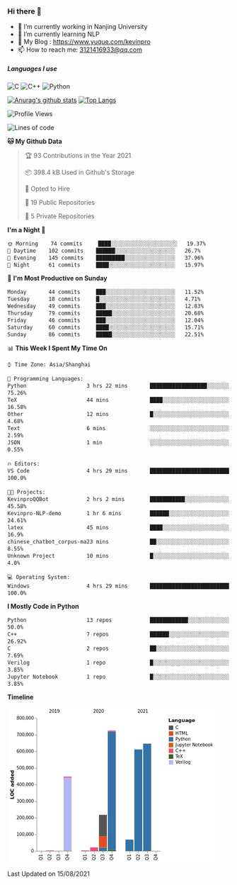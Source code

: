 ### Hi there 👋

- 🔭 I’m currently working in Nanjing University
- 🌱 I’m currently learning NLP
- 👯 My Blog : https://www.yuque.com/kevinpro
- 📫 How to reach me: 3121416933@qq.com

##### Languages I use
![C](https://img.shields.io/badge/-C-000000?style=flat&logo=c)
![C++](https://img.shields.io/badge/-C++-000000?style=flat&logo=c%2B%2B)
![Python](https://img.shields.io/badge/-Python-000000?style=flat&logo=python)

[![Anurag's github stats](https://github-readme-stats.vercel.app/api?username=Ricardokevins)](https://github.com/anuraghazra/github-readme-stats)
[![Top Langs](https://github-readme-stats.vercel.app/api/top-langs/?username=Ricardokevins)](https://github.com/anuraghazra/github-readme-stats)

<!--START_SECTION:waka-->
![Profile Views](http://img.shields.io/badge/Profile%20Views-1-blue)

![Lines of code](https://img.shields.io/badge/From%20Hello%20World%20I%27ve%20Written-2.7%20million%20lines%20of%20code-blue)

**🐱 My Github Data** 

> 🏆 93 Contributions in the Year 2021
 > 
> 📦 398.4 kB Used in Github's Storage 
 > 
> 💼 Opted to Hire
 > 
> 📜 19 Public Repositories 
 > 
> 🔑 5 Private Repositories  
 > 
**I'm a Night 🦉** 

```text
🌞 Morning    74 commits     ████░░░░░░░░░░░░░░░░░░░░░   19.37% 
🌆 Daytime    102 commits    ██████░░░░░░░░░░░░░░░░░░░   26.7% 
🌃 Evening    145 commits    █████████░░░░░░░░░░░░░░░░   37.96% 
🌙 Night      61 commits     ████░░░░░░░░░░░░░░░░░░░░░   15.97%

```
📅 **I'm Most Productive on Sunday** 

```text
Monday       44 commits     ███░░░░░░░░░░░░░░░░░░░░░░   11.52% 
Tuesday      18 commits     █░░░░░░░░░░░░░░░░░░░░░░░░   4.71% 
Wednesday    49 commits     ███░░░░░░░░░░░░░░░░░░░░░░   12.83% 
Thursday     79 commits     █████░░░░░░░░░░░░░░░░░░░░   20.68% 
Friday       46 commits     ███░░░░░░░░░░░░░░░░░░░░░░   12.04% 
Saturday     60 commits     ████░░░░░░░░░░░░░░░░░░░░░   15.71% 
Sunday       86 commits     █████░░░░░░░░░░░░░░░░░░░░   22.51%

```


📊 **This Week I Spent My Time On** 

```text
⌚︎ Time Zone: Asia/Shanghai

💬 Programming Languages: 
Python                   3 hrs 22 mins       ██████████████████░░░░░░░   75.26% 
TeX                      44 mins             ████░░░░░░░░░░░░░░░░░░░░░   16.58% 
Other                    12 mins             █░░░░░░░░░░░░░░░░░░░░░░░░   4.68% 
Text                     6 mins              ░░░░░░░░░░░░░░░░░░░░░░░░░   2.59% 
JSON                     1 min               ░░░░░░░░░░░░░░░░░░░░░░░░░   0.55%

🔥 Editors: 
VS Code                  4 hrs 29 mins       █████████████████████████   100.0%

🐱‍💻 Projects: 
KevinproQQBot            2 hrs 2 mins        ███████████░░░░░░░░░░░░░░   45.58% 
Kevinpro-NLP-demo        1 hr 6 mins         ██████░░░░░░░░░░░░░░░░░░░   24.61% 
latex                    45 mins             ████░░░░░░░░░░░░░░░░░░░░░   16.9% 
chinese_chatbot_corpus-ma23 mins             ██░░░░░░░░░░░░░░░░░░░░░░░   8.55% 
Unknown Project          10 mins             █░░░░░░░░░░░░░░░░░░░░░░░░   4.0%

💻 Operating System: 
Windows                  4 hrs 29 mins       █████████████████████████   100.0%

```

**I Mostly Code in Python** 

```text
Python                   13 repos            ████████████░░░░░░░░░░░░░   50.0% 
C++                      7 repos             ██████░░░░░░░░░░░░░░░░░░░   26.92% 
C                        2 repos             ██░░░░░░░░░░░░░░░░░░░░░░░   7.69% 
Verilog                  1 repo              █░░░░░░░░░░░░░░░░░░░░░░░░   3.85% 
Jupyter Notebook         1 repo              █░░░░░░░░░░░░░░░░░░░░░░░░   3.85%

```


**Timeline**

![Chart not found](https://raw.githubusercontent.com/Ricardokevins/Ricardokevins/master/charts/bar_graph.png) 


 Last Updated on 15/08/2021
<!--END_SECTION:waka-->

